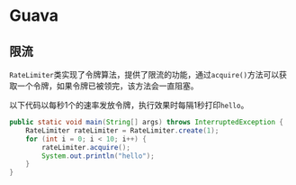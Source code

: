 # Guava

## 限流

`RateLimiter`类实现了令牌算法，提供了限流的功能，通过`acquire()`方法可以获取一个令牌，如果令牌已被领完，该方法会一直阻塞。

以下代码以每秒1个的速率发放令牌，执行效果时每隔1秒打印`hello`。

```java
public static void main(String[] args) throws InterruptedException {
    RateLimiter rateLimiter = RateLimiter.create(1);
    for (int i = 0; i < 10; i++) {
        rateLimiter.acquire();
        System.out.println("hello");
    }
}
```
